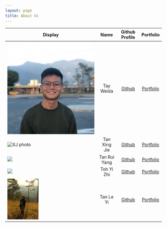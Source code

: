 ```yaml
---
layout: page
title: About Us
---
```


Display | Name | Github Profile | Portfolio 
--------|:----:|:--------------:|:---------:
![](images/weida.jpg) | Tay Weida | [Github](https://github.com/weidak) | [Portfolio](team/weidak.md)
![XJ photo](https://user-images.githubusercontent.com/69759370/140737947-840f740b-4091-4a42-bdc3-42e922f4ccf9.jpg) | Tan Xing Jie | [Github](https://github.com/xingjie99) | [Portfolio](team/xingjie99.md)
![](https://via.placeholder.com/100.png?text=Photo) | Tan Rui Yang | [Github](https://github.com/tryyang2001) | [Portfolio](team/tryyang2001.md)
![](https://via.placeholder.com/100.png?text=Photo) | Toh Yi Zhi | [Github](https://github.com/tttyyzzz) | [Portfolio](team/tttyyzzz.md) 
<img src="images/lypic.jpg" width ="100">| Tan Le Yi | [Github](https://github.com/tlyi) | [Portfolio](team/tlyi.md)
